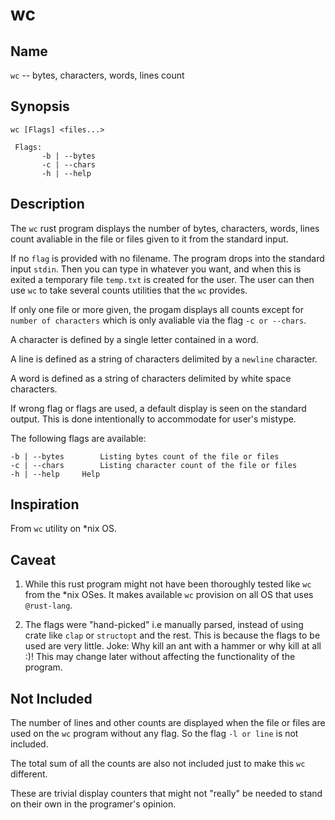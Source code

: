 # wc
     
## Name

`wc` -- bytes, characters, words, lines count
	 
## Synopsis
     
    wc [Flags] <files...>
	 
     Flags: 
           -b | --bytes 
           -c | --chars 
           -h | --help  

## Description
     
The `wc` rust program displays the number of bytes, characters, words, lines count avaliable in the file or files given to it from the standard input. 
	 
If no `flag` is provided with no filename. The program drops into the standard input `stdin`. Then you can type in whatever you want, and when this is exited a temporary file `temp.txt` is created for the user. The user can then use `wc` to take several counts utilities that the `wc` provides.
	 
If only one file or more given, the progam displays all counts except for `number of characters` which is only avaliable via the flag `-c or --chars`.
	 
A character is defined by a single letter contained in a word.
	 
A line is defined as a string of characters delimited by a `newline` character. 

A word is defined as a string of characters delimited by white space characters.  

If wrong flag or flags are used, a default display is seen on the standard output. This is done intentionally to accommodate for user's mistype.  
	 

The following flags are available:

    -b | --bytes		Listing bytes count of the file or files
    -c | --chars		Listing character count of the file or files
    -h | --help		Help


##  Inspiration
From `wc` utility on *nix OS.
	
##  Caveat
1. While this rust program might not have been thoroughly tested like `wc` from the *nix OSes. It makes available `wc` provision on all OS that uses `@rust-lang`.
	
2. The flags were "hand-picked" i.e manually parsed, instead of using crate like `clap` or `structopt` and the rest. This is because the flags to be used are very little. Joke: Why kill an ant with a hammer or why kill at all :)! This may change later without affecting the functionality of the program. 
     
##  Not Included
The number of lines and other counts are displayed when the file or files are used on the `wc` program without any flag. So the flag `-l or line` is not included.

The total sum of all the counts are also not included just to make this `wc` different.

These are trivial display counters that might not "really" be needed to stand on their own in the programer's opinion. 
